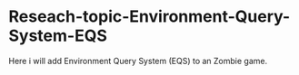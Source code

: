 # Reseach-topic-Environment-Query-System-EQS
 Here i will add Environment Query System (EQS) to an Zombie game.
